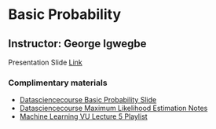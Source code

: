 # Basic Probability

Instructor: George Igwegbe
--

Presentation Slide [Link](https://docs.google.com/presentation/d/1-L32kwGxTMmJVUTof-GeG64z8Uy1-0Q83iuSHSyuR0Y/edit?usp=sharing)

### Complimentary materials
- [Datasciencecourse Basic Probability Slide](http://www.datasciencecourse.org/slides/mle.pdf)
- [Datasciencecourse Maximum Likelihood Estimation Notes](http://www.datasciencecourse.org/notes/mle/)
- [Machine Learning VU Lecture 5 Playlist](https://www.youtube.com/playlist?list=PLCof9EqayQgs6gGKPUDURn6aoV6gCIUPa)